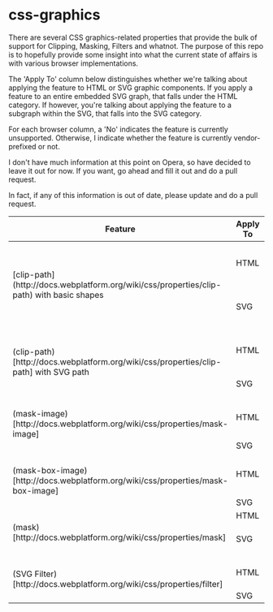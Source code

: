 css-graphics
============

There are several CSS graphics-related properties that provide the bulk of support for Clipping, Masking, Filters and whatnot.  The purpose of this repo is to hopefully provide some insight into what the current state of affairs is with various browser implementations.

The 'Apply To' column below distinguishes whether we're talking about applying the feature to HTML or SVG graphic components.  If you apply a feature to an entire embedded SVG graph, that falls under the HTML category.  If however, you're talking about applying the feature to a subgraph within the SVG, that falls into the SVG category.

For each browser column, a 'No' indicates the feature is currently unsupported.  Otherwise, I indicate whether the feature is currently vendor-prefixed or not.

I don't have much information at this point on Opera, so have decided to leave it out for now.  If you want, go ahead and fill it out and do a pull request.

In fact, if any of this information is out of date, please update and do a pull request.

<table>
<thead>
<tr><th>Feature</th><th>Apply To</th><th>Safari</th><th>Chrome</th><th>Firefox</th><th>IE</th><th>Comments</th></tr>
</thead>
<tbody>

<tr><td rowspan="2">[clip-path](http://docs.webplatform.org/wiki/css/properties/clip-path) with basic shapes</td><td>HTML</td><td>No</td><td>-webkit-clip-path</td><td>No</td><td>No</td><td></td></tr>
<tr><td>SVG</td><td>No</td><td>-webkit-clip-path</td><td>No</td><td>No</td><td></td></tr>

<tr><td rowspan="2">(clip-path)[http://docs.webplatform.org/wiki/css/properties/clip-path] with SVG path</td><td>HTML</td><td>No</td><td>-webkit-clip-path</td><td>No</td><td>No</td><td></td></tr>
<tr><td>SVG</td><td>clip-path</td><td>clip-path</td><td>clip-path</td><td>clip-path</td><td></td></tr>

<tr><td rowspan="2">(mask-image)[http://docs.webplatform.org/wiki/css/properties/mask-image]</td><td>HTML</td><td>-webkit-mask-image</td><td>-webkit-mask-image</td><td>No</td><td>No</td><td>Uses alpha masking</td></tr>
<tr><td>SVG</td><td>No</td><td>No</td><td>No</td><td>No</td><td></td></tr>

<tr><td rowspan="2">(mask-box-image)[http://docs.webplatform.org/wiki/css/properties/mask-box-image]</td><td>HTML</td><td>-webkit-box-image</td><td>-webkit-box-image</td><td>No</td><td>No</td><td></td></tr>
<tr><td>SVG</td><td>No</td><td>No</td><td>No</td><td>No</td><td></td></tr>

<tr><td rowspan="2">(mask)[http://docs.webplatform.org/wiki/css/properties/mask]</td><td>HTML</td><td>No</td><td>No</td><td>mask</td><td>No</td><td></td></tr>
<tr><td>SVG</td><td>mask</td><td>mask</td><td>mask</td><td>mask</td><td>Uses luminance masking</td></tr>

<tr><td rowspan="2">(SVG Filter)[http://docs.webplatform.org/wiki/css/properties/filter]</td><td>HTML</td><td>No</td><td>-webkit-filter</td><td>filter</td><td>No</td><td></td></tr>
<tr><td>SVG</td><td>filter</td><td>filter</td><td>filter</td><td>filter</td><td></td></tr>
</tbody>
</table>
